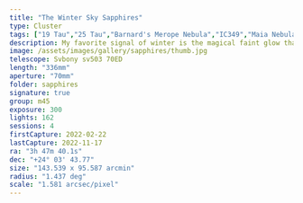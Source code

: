 ```yaml
---
title: "The Winter Sky Sapphires"
type: Cluster
tags: ["19 Tau","25 Tau","Barnard's Merope Nebula","IC349","Maia Nebula","Merope Nebula","NGC1432","NGC1435","Sterope I (21 Tau)","The star 18 Tau","The star Alcyone (η Tau)","The star Asterope","The star Atlas (27 Tau)","The star Celaeno (16 Tau)","The star Electra (17 Tau)","The star Merope (23 Tau)","The star Pleione (28 Tau)","The star Sterope II (22 Tau)","The star Taygeta (q Tau)"]
description: My favorite signal of winter is the magical faint glow that glimmers in your peripheral vision but fades to a blur when you gaze head on. Magnification reveals several bright blue stars burrowing through long filaments of ionized gas and dust. The brightest of these are the famed Seven Sisters or Pleiades.
image: /assets/images/gallery/sapphires/thumb.jpg
telescope: Svbony sv503 70ED
length: "336mm"
aperture: "70mm"
folder: sapphires
signature: true
group: m45
exposure: 300
lights: 162
sessions: 4
firstCapture: 2022-02-22
lastCapture: 2022-11-17
ra: "3h 47m 40.1s"
dec: "+24° 03' 43.77"
size: "143.539 x 95.587 arcmin"
radius: "1.437 deg"
scale: "1.581 arcsec/pixel"
---
```

